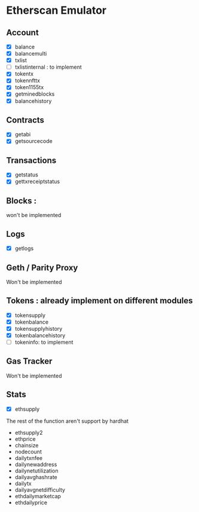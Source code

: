 # Etherscan Emulator

## Account

- [x] balance
- [x] balancemulti
- [x] txlist
- [ ] txlistinternal : to implement
- [x] tokentx
- [x] tokennfttx
- [x] token1155tx
- [x] getminedblocks
- [x] balancehistory

## Contracts

- [x] getabi
- [x] getsourcecode

## Transactions

- [x] getstatus
- [x] gettxreceiptstatus

## Blocks :

won't be implemented

## Logs

- [x] getlogs

## Geth / Parity Proxy

Won't be implemented

## Tokens : already implement on different modules

- [x] tokensupply
- [x] tokenbalance
- [x] tokensupplyhistory
- [x] tokenbalancehistory
- [ ] tokeninfo: to implement

## Gas Tracker

Won't be implemented

## Stats

- [x] ethsupply

The rest of the function aren't support by hardhat

- ethsupply2
- ethprice
- chainsize
- nodecount
- dailytxnfee
- dailynewaddress
- dailynetutilization
- dailyavghashrate
- dailytx
- dailyavgnetdifficulty
- ethdailymarketcap
- ethdailyprice

